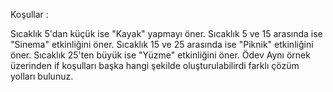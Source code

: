 Koşullar :

Sıcaklık 5'dan küçük ise "Kayak" yapmayı öner.
Sıcaklık 5 ve 15 arasında ise "Sinema" etkinliğini öner.
Sıcaklık 15 ve 25 arasında ise "Piknik" etkinliğini öner.
Sıcaklık 25'ten büyük ise "Yüzme" etkinliğini öner.
Ödev
Aynı örnek üzerinden if koşulları başka hangi şekilde oluşturulabilirdi farklı çözüm yolları bulunuz.